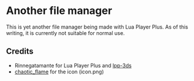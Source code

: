 # Another file manager
This is yet another file manager being made with Lua Player Plus. As of this writing, it is currently not suitable for normal use.

## Credits
* Rinnegatamante for Lua Player Plus and [lpp-3ds](https://github.com/Rinnegatamante/lpp-3ds)
* [chaotic_flame](http://gbatemp.net/members/chaotic_flame.371471/) for the icon (icon.png)
